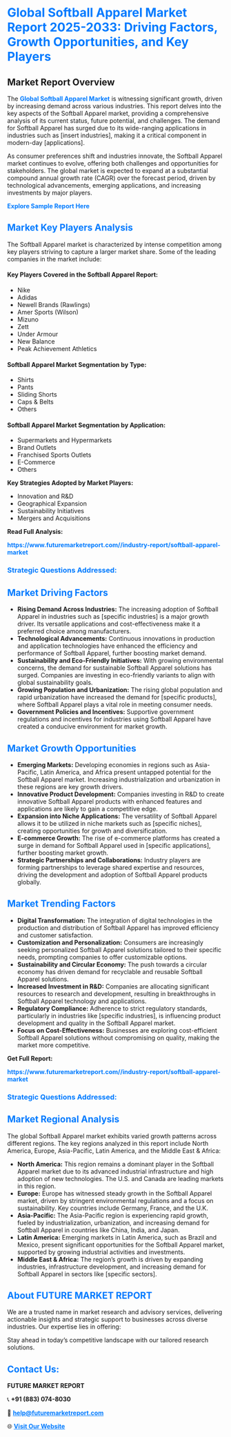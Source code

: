 <h1 style="color: #007BFF;">Global Softball Apparel Market Report 2025-2033: Driving Factors, Growth Opportunities, and Key Players</h1>

<section id="overview">
<h2>Market Report Overview</h2>
<p>The <a href="https://www.futuremarketreport.com//industry-report/softball-apparel-market" style="color: #007BFF; text-decoration: none;"><strong>Global Softball Apparel Market</strong></a> is witnessing significant growth, driven by increasing demand across various industries. This report delves into the key aspects of the Softball Apparel market, providing a comprehensive analysis of its current status, future potential, and challenges. The demand for Softball Apparel has surged due to its wide-ranging applications in industries such as [insert industries], making it a critical component in modern-day [applications].</p>
<p>As consumer preferences shift and industries innovate, the Softball Apparel market continues to evolve, offering both challenges and opportunities for stakeholders. The global market is expected to expand at a substantial compound annual growth rate (CAGR) over the forecast period, driven by technological advancements, emerging applications, and increasing investments by major players.</p>
</section>

<section id="overview">
<p><a href="https://www.futuremarketreport.com//request-sample/reportId=61815" style="color: #007BFF; text-decoration: none;"><strong>Explore Sample Report Here</strong></a></p>
</section>

<section id="key-players">
<h2 style="color: #007BFF;">Market Key Players Analysis</h2>
<p>The Softball Apparel market is characterized by intense competition among key players striving to capture a larger market share. Some of the leading companies in the market include:</p>
<h4>Key Players Covered in the Softball Apparel Report:</h4>
<ul><li>Nike</li><li>Adidas</li><li>Newell Brands (Rawlings)</li><li>Amer Sports (Wilson)</li><li>Mizuno</li><li>Zett</li><li>Under Armour</li><li>New Balance</li><li>Peak Achievement Athletics</li></ul>
<h4>Softball Apparel Market Segmentation by Type:</h4>
<ul><li>Shirts</li><li>Pants</li><li>Sliding Shorts</li><li>Caps &amp; Belts</li><li>Others</li></ul>

<h4>Softball Apparel Market Segmentation by Application:</h4>
<ul><li>Supermarkets and Hypermarkets</li><li>Brand Outlets</li><li>Franchised Sports Outlets</li><li>E-Commerce</li><li>Others</li></ul>
<p><strong>Key Strategies Adopted by Market Players:</strong></p>
<ul>
<li>Innovation and R&D</li>
<li>Geographical Expansion</li>
<li>Sustainability Initiatives</li>
<li>Mergers and Acquisitions</li>
</ul>
</section>

<section>
<p><strong>Read Full Analysis: </strong></p><a href="https://www.futuremarketreport.com//industry-report/softball-apparel-market" style="color: #007BFF; text-decoration: none;"><strong>https://www.futuremarketreport.com//industry-report/softball-apparel-market</strong></a>
<h3 style="color: #007BFF;">Strategic Questions Addressed:</h3>
</section>

<section id="driving-factors">
<h2 style="color: #007BFF;">Market Driving Factors</h2>
<ul>
<li><strong>Rising Demand Across Industries:</strong> The increasing adoption of Softball Apparel in industries such as [specific industries] is a major growth driver. Its versatile applications and cost-effectiveness make it a preferred choice among manufacturers.</li>
<li><strong>Technological Advancements:</strong> Continuous innovations in production and application technologies have enhanced the efficiency and performance of Softball Apparel, further boosting market demand.</li>
<li><strong>Sustainability and Eco-Friendly Initiatives:</strong> With growing environmental concerns, the demand for sustainable Softball Apparel solutions has surged. Companies are investing in eco-friendly variants to align with global sustainability goals.</li>
<li><strong>Growing Population and Urbanization:</strong> The rising global population and rapid urbanization have increased the demand for [specific products], where Softball Apparel plays a vital role in meeting consumer needs.</li>
<li><strong>Government Policies and Incentives:</strong> Supportive government regulations and incentives for industries using Softball Apparel have created a conducive environment for market growth.</li>
</ul>
</section>

<section id="growth-opportunities">
<h2 style="color: #007BFF;">Market Growth Opportunities</h2>
<ul>
<li><strong>Emerging Markets:</strong> Developing economies in regions such as Asia-Pacific, Latin America, and Africa present untapped potential for the Softball Apparel market. Increasing industrialization and urbanization in these regions are key growth drivers.</li>
<li><strong>Innovative Product Development:</strong> Companies investing in R&D to create innovative Softball Apparel products with enhanced features and applications are likely to gain a competitive edge.</li>
<li><strong>Expansion into Niche Applications:</strong> The versatility of Softball Apparel allows it to be utilized in niche markets such as [specific niches], creating opportunities for growth and diversification.</li>
<li><strong>E-commerce Growth:</strong> The rise of e-commerce platforms has created a surge in demand for Softball Apparel used in [specific applications], further boosting market growth.</li>
<li><strong>Strategic Partnerships and Collaborations:</strong> Industry players are forming partnerships to leverage shared expertise and resources, driving the development and adoption of Softball Apparel products globally.</li>
</ul>
</section>

<section id="trending-factors">
<h2 style="color: #007BFF;">Market Trending Factors</h2>
<ul>
<li><strong>Digital Transformation:</strong> The integration of digital technologies in the production and distribution of Softball Apparel has improved efficiency and customer satisfaction.</li>
<li><strong>Customization and Personalization:</strong> Consumers are increasingly seeking personalized Softball Apparel solutions tailored to their specific needs, prompting companies to offer customizable options.</li>
<li><strong>Sustainability and Circular Economy:</strong> The push towards a circular economy has driven demand for recyclable and reusable Softball Apparel solutions.</li>
<li><strong>Increased Investment in R&D:</strong> Companies are allocating significant resources to research and development, resulting in breakthroughs in Softball Apparel technology and applications.</li>
<li><strong>Regulatory Compliance:</strong> Adherence to strict regulatory standards, particularly in industries like [specific industries], is influencing product development and quality in the Softball Apparel market.</li>
<li><strong>Focus on Cost-Effectiveness:</strong> Businesses are exploring cost-efficient Softball Apparel solutions without compromising on quality, making the market more competitive.</li>
</ul>
</section>

<section>
<p><strong>Get Full Report: </strong></p><a href="https://www.futuremarketreport.com//industry-report/softball-apparel-market" style="color: #007BFF; text-decoration: none;"><strong>https://www.futuremarketreport.com//industry-report/softball-apparel-market</strong></a>
<h3 style="color: #007BFF;">Strategic Questions Addressed:</h3>
</section>


<section id="regional-analysis">
<h2 style="color: #007BFF;">Market Regional Analysis</h2>
<p>The global Softball Apparel market exhibits varied growth patterns across different regions. The key regions analyzed in this report include North America, Europe, Asia-Pacific, Latin America, and the Middle East & Africa:</p>
<ul>
<li><strong>North America:</strong> This region remains a dominant player in the Softball Apparel market due to its advanced industrial infrastructure and high adoption of new technologies. The U.S. and Canada are leading markets in this region.</li>
<li><strong>Europe:</strong> Europe has witnessed steady growth in the Softball Apparel market, driven by stringent environmental regulations and a focus on sustainability. Key countries include Germany, France, and the U.K.</li>
<li><strong>Asia-Pacific:</strong> The Asia-Pacific region is experiencing rapid growth, fueled by industrialization, urbanization, and increasing demand for Softball Apparel in countries like China, India, and Japan.</li>
<li><strong>Latin America:</strong> Emerging markets in Latin America, such as Brazil and Mexico, present significant opportunities for the Softball Apparel market, supported by growing industrial activities and investments.</li>
<li><strong>Middle East & Africa:</strong> The region’s growth is driven by expanding industries, infrastructure development, and increasing demand for Softball Apparel in sectors like [specific sectors].</li>
</ul>
</section>

<footer>
<h2 style="color: #007BFF;">About FUTURE MARKET REPORT</h2>
<p>We are a trusted name in market research and advisory services, delivering actionable insights and strategic support to businesses across diverse industries. Our expertise lies in offering:</p>

<p>Stay ahead in today’s competitive landscape with our tailored research solutions.</p>

<h2 style="color: #007BFF;">Contact Us:</h2>
<p><strong>FUTURE MARKET REPORT</strong></p>
<p>📞 <strong>+91 (883) 074-8030</strong></p>
<p>📧 <strong><a href="mailto:help@futuremarketreport.com" style="color: #007BFF;">help@futuremarketreport.com</a></strong></p>
<p>🌐 <strong><a href="https://www.futuremarketreport.com/" style="color: #007BFF;">Visit Our Website</a></strong></p>
</footer>